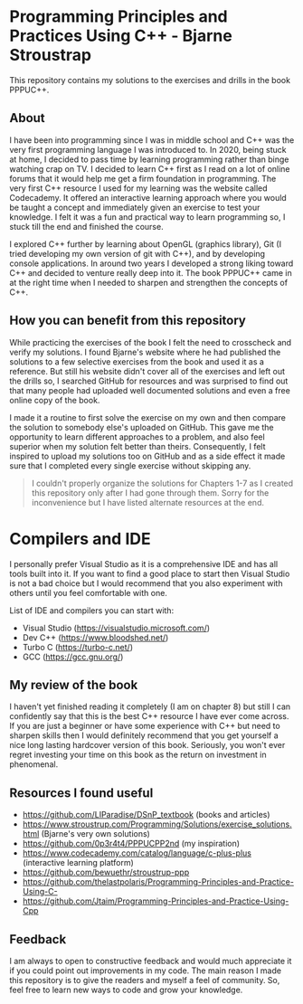 # Programming Principles and Practices Using C++ - Bjarne Stroustrap
This repository contains my solutions to the exercises and drills in the book PPPUC++.

## About
I have been into programming since I was in middle school and C++ was the very first programming language I was introduced to. In 2020, being stuck at home, I decided to pass time by learning programming rather than binge watching crap on TV. I decided to learn C++ first as I read on a lot of online forums that it would help me get a firm foundation in programming. The very first C++ resource I used for my learning was the website called Codecademy. It offered an interactive learning approach where you would be taught a concept and immediately given an exercise to test your knowledge. I felt it was a fun and practical way to learn programming so, I stuck till the end and finished the course. 

I explored C++ further by learning about OpenGL (graphics library), Git (I tried developing my own version of git with C++), and by developing console applications. In around two years I developed a strong liking toward C++ and decided to venture really deep into it. The book PPPUC++ came in at the right time when I needed to sharpen and strengthen the concepts of C++.

## How you can benefit from this repository
While practicing the exercises of the book I felt the need to crosscheck and verify my solutions. I found Bjarne's website where he had published the solutions to a few selective exercises from the book and used it as a reference. But still his website didn't cover all of the exercises and left out the drills so, I searched GitHub for resources and was surprised to find out that many people had uploaded well documented solutions and even a free online copy of the book. 

I made it a routine to first solve the exercise on my own and then compare the solution to somebody else's uploaded on GitHub. This gave me the opportunity to learn different approaches to a problem, and also feel superior when my solution felt better than theirs. Consequently, I felt inspired to upload my solutions too on GitHub and as a side effect it made sure that I completed every single exercise without skipping any.

> I couldn't properly organize the solutions for Chapters 1-7 as I created this repository only after I had gone through them. Sorry for the inconvenience but I have listed alternate resources at the end.

# Compilers and IDE
I personally prefer Visual Studio as it is a comprehensive IDE and has all tools built into it. If you want to find a good place to start then Visual Studio is not a bad choice but I would recommend that you also experiment with others until you feel comfortable with one.

List of IDE and compilers you can start with:
- Visual Studio (https://visualstudio.microsoft.com/)
- Dev C++ (https://www.bloodshed.net/)
- Turbo C (https://turbo-c.net/)
- GCC (https://gcc.gnu.org/)

## My review of the book
I haven't yet finished reading it completely (I am on chapter 8) but still I can confidently say that this is the best C++ resource I have ever come across. If you are just a beginner or have some experience with C++ but need to sharpen skills then I would definitely recommend that you get yourself a nice long lasting hardcover version of this book. Seriously, you won't ever regret investing your time on this book as the return on investment in phenomenal.

## Resources I found useful
- https://github.com/LIParadise/DSnP_textbook (books and articles)
- https://www.stroustrup.com/Programming/Solutions/exercise_solutions.html (Bjarne's very own solutions)
- https://github.com/0p3r4t4/PPPUCPP2nd (my inspiration)
- https://www.codecademy.com/catalog/language/c-plus-plus (interactive learning platform)
- https://github.com/bewuethr/stroustrup-ppp
- https://github.com/thelastpolaris/Programming-Principles-and-Practice-Using-C-
- https://github.com/Jtaim/Programming-Principles-and-Practice-Using-Cpp

## Feedback
I am always to open to constructive feedback and would much appreciate it if you could point out improvements in my code. The main reason I made this repository is to give the readers and myself a feel of community. So, feel free to learn new ways to code and grow your knowledge. 


